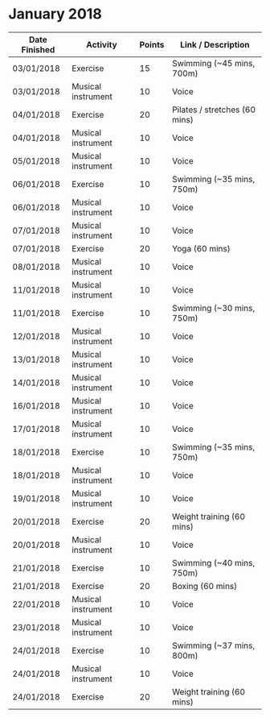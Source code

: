 # January 2018

| Date Finished | Activity | Points | Link / Description |
| ------------- | -------- | ------ | ----- |
| 03/01/2018 | Exercise | 15 | Swimming (~45 mins, 700m) |
| 03/01/2018 | Musical instrument | 10 | Voice |
| 04/01/2018 | Exercise | 20 | Pilates / stretches (60 mins) |
| 04/01/2018 | Musical instrument | 10 | Voice |
| 05/01/2018 | Musical instrument | 10 | Voice |
| 06/01/2018 | Exercise | 10 | Swimming (~35 mins, 750m) |
| 06/01/2018 | Musical instrument | 10 | Voice |
| 07/01/2018 | Musical instrument | 10 | Voice |
| 07/01/2018 | Exercise | 20 | Yoga (60 mins) |
| 08/01/2018 | Musical instrument | 10 | Voice |
| 11/01/2018 | Musical instrument | 10 | Voice |
| 11/01/2018 | Exercise | 10 | Swimming (~30 mins, 750m) |
| 12/01/2018 | Musical instrument | 10 | Voice |
| 13/01/2018 | Musical instrument | 10 | Voice |
| 14/01/2018 | Musical instrument | 10 | Voice |
| 16/01/2018 | Musical instrument | 10 | Voice |
| 17/01/2018 | Musical instrument | 10 | Voice |
| 18/01/2018 | Exercise | 10 | Swimming (~35 mins, 750m) |
| 18/01/2018 | Musical instrument | 10 | Voice |
| 19/01/2018 | Musical instrument | 10 | Voice |
| 20/01/2018 | Exercise | 20 | Weight training (60 mins) |
| 20/01/2018 | Musical instrument | 10 | Voice |
| 21/01/2018 | Exercise | 10 | Swimming (~40 mins, 750m) |
| 21/01/2018 | Exercise | 20 | Boxing (60 mins) |
| 22/01/2018 | Musical instrument | 10 | Voice |
| 23/01/2018 | Musical instrument | 10 | Voice |
| 24/01/2018 | Exercise | 10 | Swimming (~37 mins, 800m) |
| 24/01/2018 | Musical instrument | 10 | Voice |
| 24/01/2018 | Exercise | 20 | Weight training (60 mins) |
